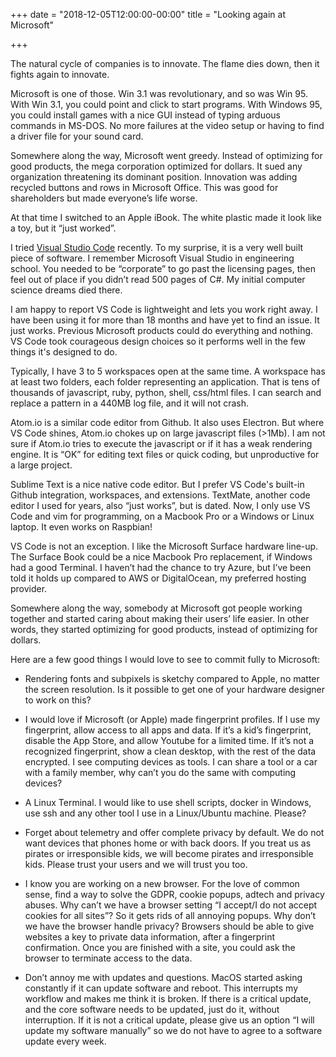 +++
date = "2018-12-05T12:00:00-00:00"
title = "Looking again at Microsoft"

+++

The natural cycle of companies is to innovate. The flame dies down, then it fights again to innovate.

Microsoft is one of those. Win 3.1 was revolutionary, and so was Win 95. With Win 3.1, you could point and click to start programs. With Windows 95, you could install games with a nice GUI instead of typing arduous commands in MS-DOS. No more failures at the video setup or having to find a driver file for your sound card.

Somewhere along the way, Microsoft went greedy. Instead of optimizing for good products, the mega corporation optimized for dollars. It sued any organization threatening its dominant position. Innovation was adding recycled buttons and rows in Microsoft Office. This was good for shareholders but made everyone’s life worse.

At that time I switched to an Apple iBook. The white plastic made it look like a toy, but it “just worked”.

I tried [Visual Studio Code](https://code.visualstudio.com) recently. To my surprise, it is a very well built piece of software. I remember Microsoft Visual Studio in engineering school. You needed to be “corporate” to go past the licensing pages, then feel out of place if you didn’t read 500 pages of C#. My initial computer science dreams died there.

I am happy to report VS Code is lightweight and lets you work right away. I have been using it for more than 18 months and have yet to find an issue. It just works. Previous Microsoft products could do everything and nothing. VS Code took courageous design choices so it performs well in the few things it's designed to do.

Typically, I have 3 to 5 workspaces open at the same time. A workspace has at least two folders, each folder representing an application. That is tens of thousands of javascript, ruby, python, shell, css/html files. I can search and replace a pattern in a 440MB log file, and it will not crash.

Atom.io is a similar code editor from  Github. It also uses Electron. But where VS Code shines, Atom.io chokes up on large javascript files (>1Mb). I am not sure if Atom.io tries to execute the javascript or if it has a weak rendering engine. It is “OK” for editing text files or quick coding, but unproductive for a large project.

Sublime Text is a nice native code editor. But I prefer VS Code's built-in Github integration, workspaces, and extensions. TextMate, another code editor I used for years, also “just works”, but is dated. Now, I only use VS Code and vim for programming, on a Macbook Pro or a Windows or Linux laptop. It even works on Raspbian!

VS Code is not an exception. I like the Microsoft Surface hardware line-up. The Surface Book could be a nice Macbook Pro replacement, if Windows had a good Terminal. I haven’t had the chance to try Azure, but I’ve been told it holds up compared to AWS or DigitalOcean, my preferred hosting provider.

Somewhere along the way, somebody at Microsoft got people working together and started caring about making their users’ life easier. In other words, they started optimizing for good products, instead of optimizing for dollars.

Here are a few good things I would love to see to commit fully to Microsoft:

- Rendering fonts and subpixels is sketchy compared to Apple, no matter the screen resolution. Is it possible to get one of your hardware designer to work on this?

- I would love if Microsoft (or Apple) made fingerprint profiles. If I use my fingerprint, allow access to all apps and data. If it’s a kid’s fingerprint, disable the App Store, and allow Youtube for a limited time. If it’s not a recognized fingerprint, show a clean desktop, with the rest of the data encrypted. I see computing devices as tools. I can share a tool or a car with a family member, why can’t you do the same with computing devices?

- A Linux Terminal. I would like to use shell scripts, docker in Windows, use ssh and any other tool I use in a Linux/Ubuntu machine. Please?

- Forget about telemetry and offer complete privacy by default. We do not want devices that phones home or with back doors. If you treat us as pirates or irresponsible kids, we will become pirates and irresponsible kids. Please trust your users and we will trust you too.

- I know you are working on a new browser. For the love of common sense, find a way to solve the GDPR, cookie popups, adtech and privacy abuses. Why can’t we have a browser setting “I accept/I do not accept cookies for all sites”? So it gets rids of all annoying popups. Why don’t we have the browser handle privacy? Browsers should be able to give websites a key to private data information, after a fingerprint confirmation. Once you are finished with a site, you could ask the browser to terminate access to the data.

- Don’t annoy me with updates and questions. MacOS started asking constantly if it can update software and reboot. This interrupts my workflow and makes me think it is broken. If there is a critical update, and the core software needs to be updated, just do it, without interruption. If it is not a critical update, please give us an option “I will update my software manually” so we do not have to agree to a software update every week.